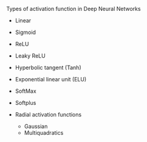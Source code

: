 Types of activation function in Deep Neural Networks

- Linear
- Sigmoid
- ReLU
- Leaky ReLU
- Hyperbolic tangent (Tanh)
- Exponential linear unit (ELU)
- SoftMax
- Softplus

- Radial activation functions
  - Gaussian
  - Multiquadratics
